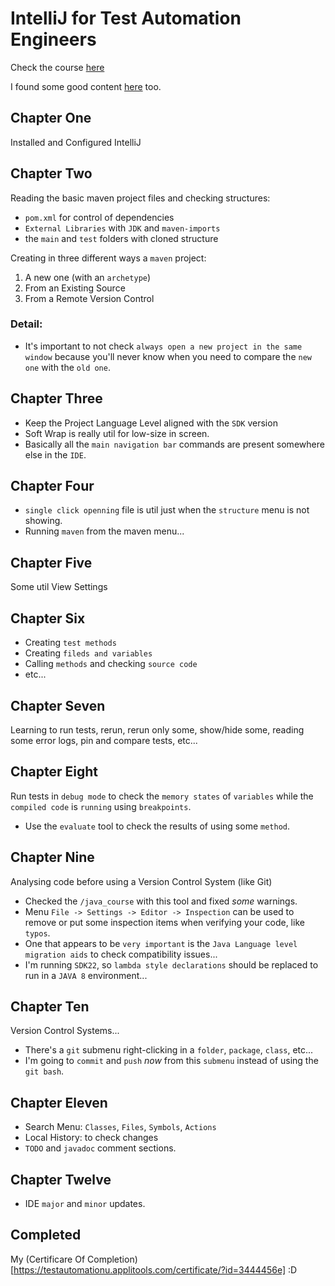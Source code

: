 # IntelliJ for Test Automation Engineers

Check the course [here](https://testautomationu.applitools.com/intellij/)

I found some good content [here](https://www.jetbrains.com/guide/java/tutorials/marco-codes-maven/multi-module-projects/) too.

## Chapter One
Installed and Configured IntelliJ

## Chapter Two

Reading the basic maven project files and checking structures:
- `pom.xml` for control of dependencies
- `External Libraries` with `JDK` and `maven-imports`
- the `main` and `test` folders with cloned structure

Creating in three different ways a `maven` project:
1. A new one (with an `archetype`)
2. From an Existing Source
3. From a Remote Version Control

### Detail:
- It's important to not check `always open a new project in the same window` because you'll never know when you need to compare the `new one` with the `old one`.

## Chapter Three

- Keep the Project Language Level aligned with the `SDK` version
- Soft Wrap is really util for low-size in screen.
- Basically all the `main navigation bar` commands are present somewhere else in the `IDE`.

## Chapter Four

- `single click openning` file is util just when the `structure` menu is not showing.
-  Running `maven` from the maven menu...

## Chapter Five
Some util View Settings

## Chapter Six
- Creating `test methods`
- Creating `fileds and variables`
- Calling `methods` and checking `source code`
- etc...
## Chapter Seven
Learning to run tests, rerun, rerun only some, show/hide some, reading some error logs, pin and compare tests, etc...

## Chapter Eight

Run tests in `debug mode` to check the `memory states` of `variables` while the `compiled code` is `running` using `breakpoints`.

- Use the `evaluate` tool to check the results of using some `method`.

## Chapter Nine

Analysing code before using a Version Control System (like Git)

- Checked the `/java_course` with this tool and fixed *some* warnings.
- Menu `File -> Settings -> Editor -> Inspection` can be used to remove or put some inspection items when verifying your code, like `typos`.
- One that appears to be `very important` is the `Java Language level migration aids` to check compatibility issues...
- I'm running `SDK22`, so `lambda style declarations` should be replaced to run in a `JAVA 8` environment...


## Chapter Ten

Version Control Systems...

- There's a `git` submenu right-clicking in a `folder`, `package`, `class`, etc...
- I'm going to `commit` and `push` *now* from this `submenu` instead of using the `git bash`.

## Chapter Eleven

- Search Menu: `Classes`, `Files`, `Symbols`, `Actions`
- Local History: to check changes
- `TODO` and `javadoc` comment sections.

## Chapter Twelve

- IDE `major` and `minor` updates.

## Completed

My (Certificare Of Completion)[https://testautomationu.applitools.com/certificate/?id=3444456e] :D
